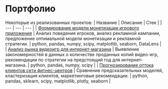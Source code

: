 # Портфолио
Некоторые из реализованных проектов:
| Название | Описание | Стек |
| --- | --- | --- |
| [Формирование модели монетизации игрового приложения](https://github.com/WoozyWombat/Portfolio/blob/main/Game%20monetization%20model/README.md) | Анализ поведения игроков, анализ рекламной кампании, предложение оптимальной модели монетизации и рекламной стратегии. | python, pandas, numpy, scipy, matplotlib, seaborn, DataLens |
| [Анализ рынка видеоигр для интернет-магазина](https://github.com/WoozyWombat/Portfolio/blob/main/Game%20market%20analysis/README.md) | Выявление закономерностей в данных о количестве проданных копий видео-игр, рекомендации по стратегии на предстоящий год для интернет-магазина. | python, pandas, numpy, scipy |
| [Прогнозирование оттока клиентов сети фитнес-центров](https://github.com/WoozyWombat/Portfolio/blob/main/Gym%20churn%20prediction/README.md) | Сравнение предсказательных моделей, кластеризация клиентов, маркетинговые рекомендации. | python, pandas, sklearn, scipy, matplotlib, plotly, seaborn |
